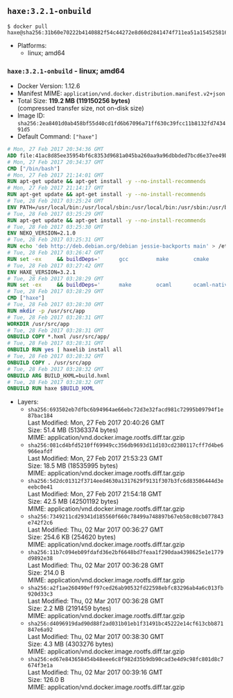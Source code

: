 ## `haxe:3.2.1-onbuild`

```console
$ docker pull haxe@sha256:31b60e70222b4140882f54c44272e8d60d2841474f711ea51a1545258161305c
```

-	Platforms:
	-	linux; amd64

### `haxe:3.2.1-onbuild` - linux; amd64

-	Docker Version: 1.12.6
-	Manifest MIME: `application/vnd.docker.distribution.manifest.v2+json`
-	Total Size: **119.2 MB (119150256 bytes)**  
	(compressed transfer size, not on-disk size)
-	Image ID: `sha256:2ea8401d0ab458bf55d40cd1fd6b67096a71ff630c39fcc11b8132fd743491d5`
-	Default Command: `["haxe"]`

```dockerfile
# Mon, 27 Feb 2017 20:34:36 GMT
ADD file:41ac8d85ee35954bf6c8353d9681a045ba260aa9a96dbbded7bcd6e37ee49bea in / 
# Mon, 27 Feb 2017 20:34:37 GMT
CMD ["/bin/bash"]
# Mon, 27 Feb 2017 21:14:01 GMT
RUN apt-get update && apt-get install -y --no-install-recommends 		ca-certificates 		curl 		wget 	&& rm -rf /var/lib/apt/lists/*
# Mon, 27 Feb 2017 21:14:17 GMT
RUN apt-get update && apt-get install -y --no-install-recommends 		bzr 		git 		mercurial 		openssh-client 		subversion 				procps 	&& rm -rf /var/lib/apt/lists/*
# Tue, 28 Feb 2017 03:25:24 GMT
ENV PATH=/usr/local/bin:/usr/local/sbin:/usr/local/bin:/usr/sbin:/usr/bin:/sbin:/bin
# Tue, 28 Feb 2017 03:25:29 GMT
RUN apt-get update && apt-get install -y --no-install-recommends 		libgc1c2 		zlib1g 		libpcre3 	&& rm -rf /var/lib/apt/lists/*
# Tue, 28 Feb 2017 03:25:30 GMT
ENV NEKO_VERSION=2.1.0
# Tue, 28 Feb 2017 03:25:31 GMT
RUN echo 'deb http://deb.debian.org/debian jessie-backports main' > /etc/apt/sources.list.d/jessie-backports.list
# Tue, 28 Feb 2017 03:26:47 GMT
RUN set -ex 	&& buildDeps=' 		gcc 		make 		cmake 		libgc-dev 		libssl-dev 		libpcre3-dev 		zlib1g-dev 		apache2-dev 		libmariadb-client-lgpl-dev-compat 		libsqlite3-dev 		libmbedtls-dev 		libgtk2.0-dev 	' 	&& apt-get update && apt-get install -y $buildDeps --no-install-recommends && rm -rf /var/lib/apt/lists/* 		&& wget -O neko.tar.gz "http://nekovm.org/media/neko-2.1.0-src.tar.gz" 	&& echo "0c93d5fe96240510e2d1975ae0caa9dd8eadf70d916a868684f66a099a4acf96 *neko.tar.gz" | sha256sum -c - 	&& mkdir -p /usr/src/neko 	&& tar -xC /usr/src/neko --strip-components=1 -f neko.tar.gz 	&& rm neko.tar.gz 	&& cd /usr/src/neko 	&& cmake -DRELOCATABLE=OFF . 	&& make 	&& make install 		&& apt-get purge -y --auto-remove $buildDeps 	&& rm -rf /usr/src/neko ~/.cache
# Tue, 28 Feb 2017 03:27:42 GMT
ENV HAXE_VERSION=3.2.1
# Tue, 28 Feb 2017 03:28:29 GMT
RUN set -ex 	&& buildDeps=' 		make 		ocaml 		ocaml-native-compilers 		camlp4 		libxml-light-ocaml-dev 		ocaml-findlib 		zlib1g-dev 		libpcre3-dev 	' 	&& apt-get update && apt-get install -y $buildDeps --no-install-recommends && rm -rf /var/lib/apt/lists/* 		&& git clone --recursive --depth 1 --branch 3.2.1 "https://github.com/HaxeFoundation/haxe.git" /usr/src/haxe 	&& cd /usr/src/haxe 	&& make OCAMLOPT=ocamlopt.opt 	&& make install INSTALL_DIR=/usr/local 	&& cd / && haxelib setup /usr/local/lib/haxe/lib 		&& apt-get purge -y --auto-remove $buildDeps 	&& rm -rf /usr/src/haxe ~/.cache
# Tue, 28 Feb 2017 03:28:29 GMT
CMD ["haxe"]
# Tue, 28 Feb 2017 03:28:30 GMT
RUN mkdir -p /usr/src/app
# Tue, 28 Feb 2017 03:28:31 GMT
WORKDIR /usr/src/app
# Tue, 28 Feb 2017 03:28:31 GMT
ONBUILD COPY *.hxml /usr/src/app/
# Tue, 28 Feb 2017 03:28:31 GMT
ONBUILD RUN yes | haxelib install all
# Tue, 28 Feb 2017 03:28:32 GMT
ONBUILD COPY . /usr/src/app
# Tue, 28 Feb 2017 03:28:32 GMT
ONBUILD ARG BUILD_HXML=build.hxml
# Tue, 28 Feb 2017 03:28:32 GMT
ONBUILD RUN haxe $BUILD_HXML
```

-	Layers:
	-	`sha256:693502eb7dfbc6b94964ae66ebc72d3e32facd981c72995b09794f1e87bac184`  
		Last Modified: Mon, 27 Feb 2017 20:40:26 GMT  
		Size: 51.4 MB (51363374 bytes)  
		MIME: application/vnd.docker.image.rootfs.diff.tar.gzip
	-	`sha256:081cd4bfd5210ff69949cc356db9693d11d103cd2380117cff7d4be6966eafdf`  
		Last Modified: Mon, 27 Feb 2017 21:53:23 GMT  
		Size: 18.5 MB (18535995 bytes)  
		MIME: application/vnd.docker.image.rootfs.diff.tar.gzip
	-	`sha256:5d2dc01312f3714eed4630a1317629f9131f307b3fc6d83506444d3eeebc0e41`  
		Last Modified: Mon, 27 Feb 2017 21:54:18 GMT  
		Size: 42.5 MB (42501192 bytes)  
		MIME: application/vnd.docker.image.rootfs.diff.tar.gzip
	-	`sha256:7349211cd29341d185560f660c78499a748897b67eb58c08cb077843e742f2c6`  
		Last Modified: Thu, 02 Mar 2017 00:36:27 GMT  
		Size: 254.6 KB (254620 bytes)  
		MIME: application/vnd.docker.image.rootfs.diff.tar.gzip
	-	`sha256:11b7c094eb09fdafd36e2bf6648bd7feaa1f290daa4398625e1e1779d9892e38`  
		Last Modified: Thu, 02 Mar 2017 00:36:28 GMT  
		Size: 214.0 B  
		MIME: application/vnd.docker.image.rootfs.diff.tar.gzip
	-	`sha256:a2f1ae260490eff97ced26ab90532fd22598ebfc83296ab4a6c013fb920d33c3`  
		Last Modified: Thu, 02 Mar 2017 00:36:28 GMT  
		Size: 2.2 MB (2191459 bytes)  
		MIME: application/vnd.docker.image.rootfs.diff.tar.gzip
	-	`sha256:d4096919dad90d88f2ad031b01eb1f31491bc45222e14cf613cbb871847e6a92`  
		Last Modified: Thu, 02 Mar 2017 00:38:30 GMT  
		Size: 4.3 MB (4303276 bytes)  
		MIME: application/vnd.docker.image.rootfs.diff.tar.gzip
	-	`sha256:ed67e843658454b48eee6c8f982d35b9db90cad3e4d9c98fc801d8c7674f3e1a`  
		Last Modified: Thu, 02 Mar 2017 00:39:16 GMT  
		Size: 126.0 B  
		MIME: application/vnd.docker.image.rootfs.diff.tar.gzip
